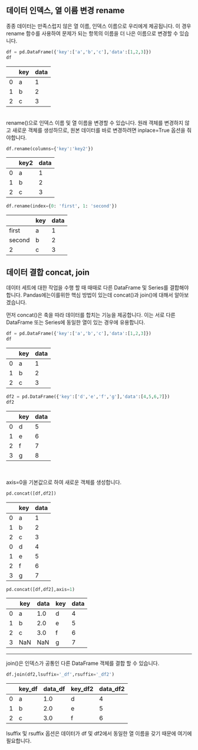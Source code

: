﻿## 데이터 인덱스, 열 이름 변경 rename

종종 데이터는 만족스럽지 않은 열 이름, 인덱스 이름으로 우리에게 제공됩니다. 이 경우 rename 함수를 사용하여 문제가 되는 항목의 이름을 더 나은 이름으로 변경할 수 있습니다.

```python
df = pd.DataFrame({'key':['a','b','c'],'data':[1,2,3]})
df
```

|   | key  | data  |
|---|------|-------|
| 0 | a    | 1     |
| 1 | b    | 2     |
| 2 | c    | 3     |


<br>
rename()으로 인덱스 이름 및 열 이름을 변경할 수 있습니다.
원래 객체를 변경하지 않고 새로운 객체를 생성하므로, 원본 데이터를 바로 변경하려면 inplace=True 옵션을 줘야합니다.

```python
df.rename(columns={'key':'key2'})
```
|   | key2  | data  |
|---|------|-------|
| 0 | a    | 1     |
| 1 | b    | 2     |
| 2 | c    | 3     |

```python
df.rename(index={0: 'first', 1: 'second'})
```

|        | key  | data  |
|------- |------|-------|
| first  | a    | 1     |
| second | b    | 2     |
| 2      | c    | 3     |

## 데이터 결합 concat, join
데이터 세트에 대한 작업을 수행 할 때 때때로 다른 DataFrame 및 Series를 결합해야합니다. Pandas에는이를위한 핵심 방법이 있는데
concat()과 join()에 대해서 알아보겠습니다.

먼저 concat()은 축을 따라 데이터를 합치는 기능을 제공합니다.
이는 서로 다른 DataFrame 또는 Series에 동일한 열이 있는 경우에 유용합니다.

```python
df = pd.DataFrame({'key':['a','b','c'],'data':[1,2,3]})
df
```

|   | key  | data  |
|---|------|-------|
| 0 | a    | 1     |
| 1 | b    | 2     |
| 2 | c    | 3     |

```python
df2 = pd.DataFrame({'key':['d','e','f','g'],'data':[4,5,6,7]})
df2
```

|   | key  | data  |
|---|------|-------|
| 0 | d    | 5     |
| 1 | e    | 6     |
| 2 | f    | 7     |
| 3 | g    | 8     |

<br>

axis=0을 기본값으로 하여 새로운 객체를 생성합니다.

```python
pd.concat([df,df2])
```

|   | key  | data  |
|---|------|-------|
| 0 | a    | 1     |
| 1 | b    | 2     |
| 2 | c    | 3     |
| 0 | d    | 4     |
| 1 | e    | 5     |
| 2 | f    | 6     |
| 3 | g    | 7     |

```python
pd.concat([df,df2],axis=1)
```

|   | key  | data  | key | data |
|---|------|-------|---- |------|
| 0 | a    | 1.0   | d   | 4    |
| 1 | b    | 2.0   | e   | 5    |
| 2 | c    | 3.0   | f   | 6    |
| 3 | NaN  | NaN   | g   | 7    |

---
join()은 인덱스가 공통인 다른 DataFrame 객체를 결합 할 수 있습니다.

```python
df.join(df2,lsuffix='_df',rsuffix='_df2')
```

|   | key_df  | data_df  | key_df2 | data_df2 |
|---|------   |-------   |----     |------    |
| 0 | a       | 1.0      | d       | 4        |
| 1 | b       | 2.0      | e       | 5        |
| 2 | c       | 3.0      | f       | 6        |

lsuffix 및 rsuffix 옵션은 데이터가 df 및 df2에서 동일한 열 이름을 갖기 때문에 여기에 필요합니다.



